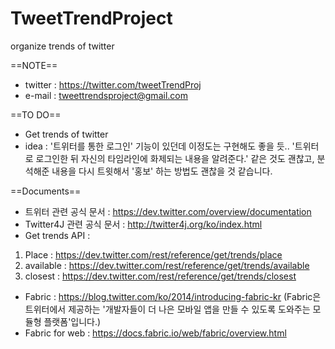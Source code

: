 # TweetTrendProject
organize trends of twitter

==NOTE==
- twitter : https://twitter.com/tweetTrendProj
- e-mail : tweettrendsproject@gmail.com

==TO DO==
- Get trends of twitter
- idea :  '트위터를 통한 로그인' 기능이 있던데 이정도는 구현해도 좋을 듯..
'트위터로 로그인한 뒤 자신의 타임라인에 화제되는 내용을 알려준다.' 같은 것도 괜찮고, 분석해준 내용을 다시 트윗해서 '홍보' 하는 방법도 괜찮을 것 같습니다.

==Documents==
- 트위터 관련 공식 문서 : https://dev.twitter.com/overview/documentation 
- Twitter4J 관련 공식 문서 : http://twitter4j.org/ko/index.html
- Get trends API :
1) Place : https://dev.twitter.com/rest/reference/get/trends/place
2) available : https://dev.twitter.com/rest/reference/get/trends/available
3) closest : https://dev.twitter.com/rest/reference/get/trends/closest
- Fabric : https://blog.twitter.com/ko/2014/introducing-fabric-kr (Fabric은 트위터에서 제공하는 '개발자들이 더 나은 모바일 앱을 만들 수 있도록 도와주는 모듈형 플랫폼'입니다.)
- Fabric for web : https://docs.fabric.io/web/fabric/overview.html
